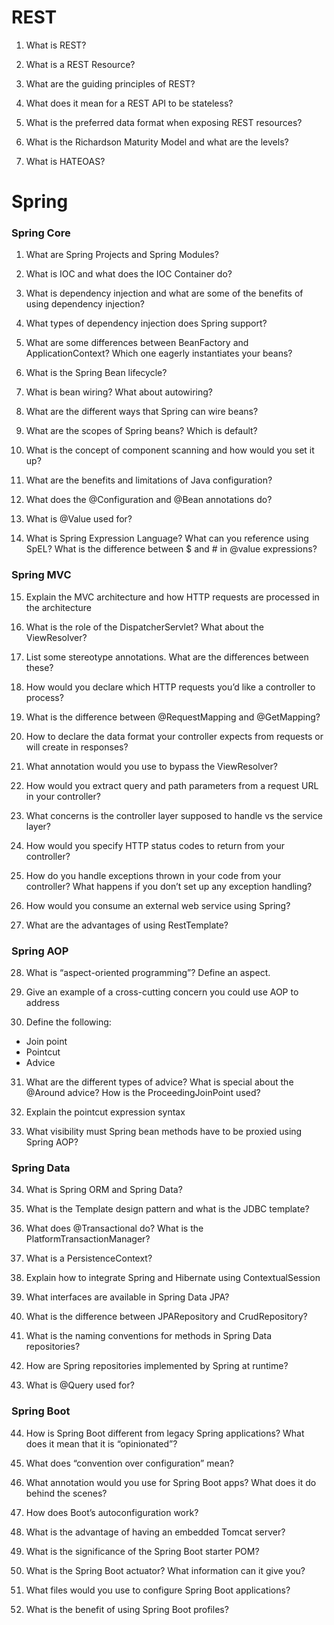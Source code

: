 # REST

1. What is REST?

2. What is a REST Resource?

3. What are the guiding principles of REST?

4. What does it mean for a REST API to be stateless?

5. What is the preferred data format when exposing REST resources?

6. What is the Richardson Maturity Model and what are the levels?

7. What is HATEOAS?

# Spring

### Spring Core

1.  What are Spring Projects and Spring Modules?
2.  What is IOC and what does the IOC Container do?
3.  What is dependency injection and what are some of the benefits of using dependency injection?
4.  What types of dependency injection does Spring support?
5.  What are some differences between BeanFactory and ApplicationContext? Which one eagerly instantiates your beans?
6.  What is the Spring Bean lifecycle?
7.  What is bean wiring? What about autowiring?
8.  What are the different ways that Spring can wire beans?
9.  What are the scopes of Spring beans? Which is default?
10. What is the concept of component scanning and how would you set it up?

11. What are the benefits and limitations of Java configuration?

12. What does the @Configuration and @Bean annotations do?

13. What is @Value used for?

14. What is Spring Expression Language? What can you reference using SpEL? What is the difference between $ and # in @value expressions?

### Spring MVC

15. Explain the MVC architecture and how HTTP requests are processed in the architecture

16. What is the role of the DispatcherServlet? What about the ViewResolver?

17. List some stereotype annotations. What are the differences between these?

18. How would you declare which HTTP requests you’d like a controller to process?

19. What is the difference between @RequestMapping and @GetMapping?

20. How to declare the data format your controller expects from requests or will create in responses?

21. What annotation would you use to bypass the ViewResolver?

22. How would you extract query and path parameters from a request URL in your controller?

23. What concerns is the controller layer supposed to handle vs the service layer?

24. How would you specify HTTP status codes to return from your controller?

25. How do you handle exceptions thrown in your code from your controller? What happens if you don’t set up any exception handling?

26. How would you consume an external web service using Spring?

27. What are the advantages of using RestTemplate?

### Spring AOP

28. What is “aspect-oriented programming”? Define an aspect.

29. Give an example of a cross-cutting concern you could use AOP to address

30. Define the following:

- Join point
- Pointcut
- Advice

31. What are the different types of advice? What is special about the @Around advice? How is the ProceedingJoinPoint used?

32. Explain the pointcut expression syntax

33. What visibility must Spring bean methods have to be proxied using Spring AOP?

### Spring Data

34. What is Spring ORM and Spring Data?

35. What is the Template design pattern and what is the JDBC template?

36. What does @Transactional do? What is the PlatformTransactionManager?

37. What is a PersistenceContext?

38. Explain how to integrate Spring and Hibernate using ContextualSession

39. What interfaces are available in Spring Data JPA?

40. What is the difference between JPARepository and CrudRepository?

41. What is the naming conventions for methods in Spring Data repositories?

42. How are Spring repositories implemented by Spring at runtime?

43. What is @Query used for?

### Spring Boot

44. How is Spring Boot different from legacy Spring applications? What does it mean that it is “opinionated”?

45. What does “convention over configuration” mean?

46. What annotation would you use for Spring Boot apps? What does it do behind the scenes?

47. How does Boot’s autoconfiguration work?

48. What is the advantage of having an embedded Tomcat server?

49. What is the significance of the Spring Boot starter POM?

50. What is the Spring Boot actuator? What information can it give you?

51. What files would you use to configure Spring Boot applications?

52. What is the benefit of using Spring Boot profiles?
